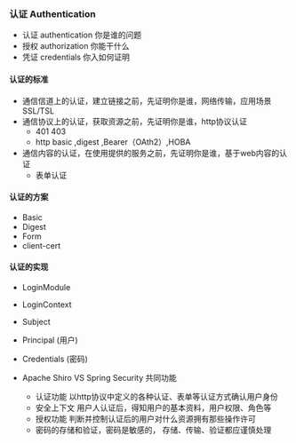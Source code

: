 ### 认证 Authentication


- 认证 authentication 你是谁的问题 
- 授权 authorization  你能干什么
- 凭证 credentials 你入如何证明


#### 认证的标准
- 通信信道上的认证，建立链接之前，先证明你是谁，网络传输，应用场景 SSL/TSL
- 通信协议上的认证，获取资源之前，先证明你是谁，http协议认证
	- 401 403
	- http basic ,digest ,Bearer（OAth2）,HOBA
- 通信内容的认证，在使用提供的服务之前，先证明你是谁，基于web内容的认证
	- 表单认证


#### 认证的方案
- Basic
- Digest
- Form
- client-cert


#### 认证的实现
- LoginModule
- LoginContext
- Subject
- Principal (用户)
- Credentials (密码)

- Apache Shiro   VS Spring  Security 共同功能
	- 认证功能  以http协议中定义的各种认证、表单等认证方式确认用户身份
	- 安全上下文 用户人认证后，得知用户的基本资料，用户权限、角色等
	- 授权功能  判断并控制认证后的用户对什么资源拥有那些操作许可
	- 密码的存储和验证，密码是敏感的， 存储、传输、验证都应谨慎处理